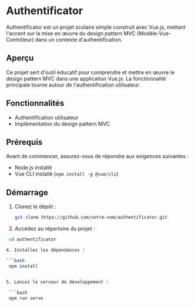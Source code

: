 # Authentificator

Authentificator est un projet scolaire simple construit avec Vue.js, mettant l'accent sur la mise en œuvre du design pattern MVC (Modèle-Vue-Contrôleur) dans un contexte d'authentification.

## Aperçu

Ce projet sert d'outil éducatif pour comprendre et mettre en œuvre le design pattern MVC dans une application Vue.js. La fonctionnalité principale tourne autour de l'authentification utilisateur.

## Fonctionnalités

- Authentification utilisateur
- Implémentation du design pattern MVC

## Prérequis

Avant de commencer, assurez-vous de répondre aux exigences suivantes :

- Node.js installé
- Vue CLI installé (`npm install -g @vue/cli`)

## Démarrage

1. Clonez le dépôt :

   ```bash
   git clone https://github.com/votre-nom/authentificator.git

2. Accédez au répertoire du projet :
   
  ```bash
   cd authentificator

4. Installez les dépendances :

  ```bash
   npm install
  
   
5. Lancez le serveur de développement :

   ```bash
   npm run serve
   
